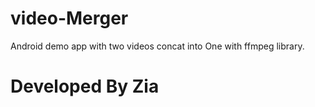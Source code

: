 # video-Merger
Android demo app  with two videos concat into One with ffmpeg library.

# Developed By Zia
